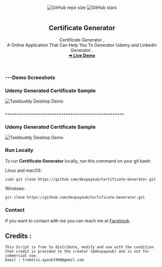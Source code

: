 <div align="center">
  
  ![GitHub repo size](https://img.shields.io/github/repo-size/devpayoub/Certificate-Generator)
  ![GitHub stars](https://img.shields.io/github/stars/devpayoub/Certificate-Generator?style=social)
  <br />
  <br />

  <h2 align="center">Certificate Generator</h2>

  Certificate Generator , <br /> A Online Application That Can Help You To Generator Udemy and Linkedin Generator .
    <br /><a href="#"><strong>➥ Live Demo</strong></a>

</div>

<br />

### ---Demo Screeshots
### Udemy Generated Certificate Sample

![Taskbuddy Desktop Demo](./Images/ud.jpg "Desktop Demo")
### ---------------------------------------------------
### Udemy Generated Certificate Sample

![Taskbuddy Desktop Demo](./Images/lid.jpg "Desktop Demo")


### Run Locally

To run **Certificate Generator** locally, run this command on your git bash:

Linux and macOS:

```bash
sudo git clone https://github.com/devpayoub/Certificate-Generator.git
```

Windows:

```bash
git clone https://github.com/devpayoub/Certificate-Generator.git
```

### Contact

If you want to contact with me you can reach me at [Facebook](https://www.facebook.com/EminemTB).

## Credits :
```
This Script is free to distribute, modify and use with the condition that credit is provided to the creator (@devpayoub) and is not for commercial use.
Email : trabelsi.ayoub1998@gmail.com
```
